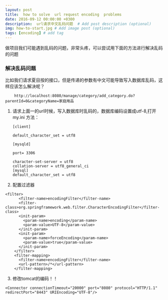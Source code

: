 ```yaml
---
layout: post
title:  how to solve  url request encoding  problems
date: 2016-09-12 00:00:00 +0300
description:  url请求中文乱码问题  # Add post description (optional)
img: how-to-start.jpg # Add image post (optional)
tags: [encoding] # add tag
---
```


做项目我们可能遇到乱码的问题，非常头疼，可以尝试用下面的方法进行解决乱码的问题


### 解决乱码问题

比如我们请求夏目按的接口，但是传递的参数有中文可能导致写入数据库乱码，这样应该怎么解决呢？




```
    http://localhost:8080/manage/category/add_category.do?parentId=0&categoryName=家庭用品

```

1. 请求上面一的url时候，写入数据库时乱码的，数据库编码设置成utf-8,打开my.ini 方法：

    ```
    [client]

    default_character_set = utf8

    [mysqld]

    port= 3306

    character-set-server = utf8
    collation-server = utf8_general_ci
    [mysql]
    default_character_set = utf8
    ```

2. 配置过滤器

```
<filter>  
      <filter-name>encodingFilter</filter-name>  
      <filter-class>org.springframework.web.filter.CharacterEncodingFilter</filter-class>  
      <init-param>  
        <param-name>encoding</param-name>  
        <param-value>UTF-8</param-value>  
      </init-param>  
      <init-param>  
        <param-name>forceEncoding</param-name>  
        <param-value>true</param-value>  
      </init-param>  
    </filter>  
    <filter-mapping>  
      <filter-name>encodingFilter</filter-name>  
      <url-pattern>/*</url-pattern>  
    </filter-mapping>  
```

3. 修改tomcat的编码！！

```
<Connector connectionTimeout="20000" port="8080" protocol="HTTP/1.1" redirectPort="8443" URIEncoding="UTF-8"/>

```




